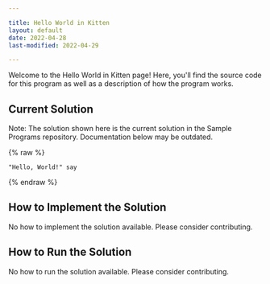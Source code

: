 ```yaml
---

title: Hello World in Kitten
layout: default
date: 2022-04-28
last-modified: 2022-04-29

---
```


Welcome to the Hello World in Kitten page! Here, you'll find the source code for this program as well as a description of how the program works.

## Current Solution

Note: The solution shown here is the current solution in the Sample Programs repository. Documentation below may be outdated.

{% raw %}

```Kitten
"Hello, World!" say

```

{% endraw %}

## How to Implement the Solution

No how to implement the solution available. Please consider contributing.

## How to Run the Solution

No how to run the solution available. Please consider contributing.